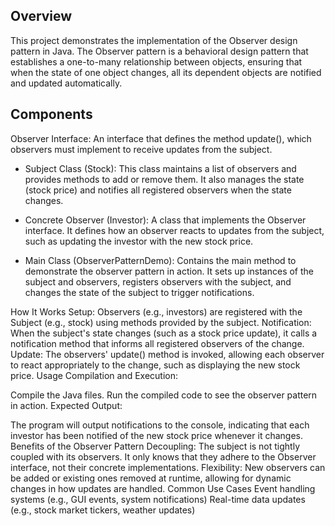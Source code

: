 ## Overview
This project demonstrates the implementation of the Observer design pattern in Java. The Observer pattern is a behavioral design pattern that establishes a one-to-many relationship between objects, ensuring that when the state of one object changes, all its dependent objects are notified and updated automatically.

## Components
Observer Interface: An interface that defines the method update(), which observers must implement to receive updates from the subject.

* Subject Class (Stock): This class maintains a list of observers and provides methods to add or remove them. It also manages the state (stock price) and notifies all registered observers when the state changes.

* Concrete Observer (Investor): A class that implements the Observer interface. It defines how an observer reacts to updates from the subject, such as updating the investor with the new stock price.

* Main Class (ObserverPatternDemo): Contains the main method to demonstrate the observer pattern in action. It sets up instances of the subject and observers, registers observers with the subject, and changes the state of the subject to trigger notifications.

How It Works
Setup: Observers (e.g., investors) are registered with the Subject (e.g., stock) using methods provided by the subject.
Notification: When the subject's state changes (such as a stock price update), it calls a notification method that informs all registered observers of the change.
Update: The observers' update() method is invoked, allowing each observer to react appropriately to the change, such as displaying the new stock price.
Usage
Compilation and Execution:

Compile the Java files.
Run the compiled code to see the observer pattern in action.
Expected Output:

The program will output notifications to the console, indicating that each investor has been notified of the new stock price whenever it changes.
Benefits of the Observer Pattern
Decoupling: The subject is not tightly coupled with its observers. It only knows that they adhere to the Observer interface, not their concrete implementations.
Flexibility: New observers can be added or existing ones removed at runtime, allowing for dynamic changes in how updates are handled.
Common Use Cases
Event handling systems (e.g., GUI events, system notifications)
Real-time data updates (e.g., stock market tickers, weather updates)
